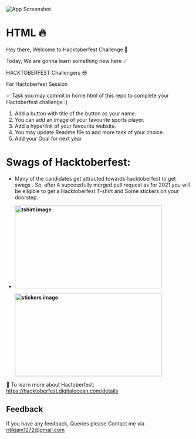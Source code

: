 ![App Screenshot](https://hacktoberfest.digitalocean.com/_nuxt/img/logo-hacktoberfest-full.f42e3b1.svg)

# HTML 🔥

Hey there, Welcome to Hacktoberfest Challenge 🧩

Today, We are gonna learn something new here ✅

HACKTOBERFEST Challengers 😎

For Hactoberfest Session

✅ Task you may commit in home.html of this repo to complete your Hactoberfest challenge :)

1. Add a button with title of the button as your name.
2. You can add an image of your favourite sports player.
3. Add a hyperlink of your favourite website.
4. You may update Readme file to add more task of your choice.
5. Add your Goal for next year

# Swags of Hacktoberfest:
- Many of the candidates get attracted towards hacktoberfest to get swags . So, after 4 successfully merged pull request as for 2021 you will be eligible to get a Hacktoberfest T-shirt and Some stickers on your doorstep.
 
     <li><B><p><img src="https://miro.medium.com/max/1050/1*4JctIO7irt8hFxBmTvUpiQ.jpeg" width="400" height="225" style="width: 400px; height: 225px;" alt="tshirt image"></a></p><p><img src="https://miro.medium.com/max/1050/1*jkffr74bq5RsQ_xqDhgqYQ.jpeg" width="400" height="225" style="width: 400px; height: 225px;" alt="stickers image"></p>
</b></li>

🔗 To learn more about Hactoberfest: https://hacktoberfest.digitalocean.com/details

## Feedback

If you have any feedback, Queries please Contact me via ritikjain1272@gmail.com
